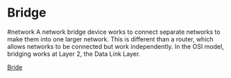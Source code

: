 # Bridge
#network
A network bridge device works to connect separate networks to make them into one larger network. This is different than a router, which allows networks to be connected but work independently. In the OSI model, bridging works at Layer 2, the Data Link Layer.

[Bride](https://geek-university.com/ccna/what-is-a-network-bridge/)